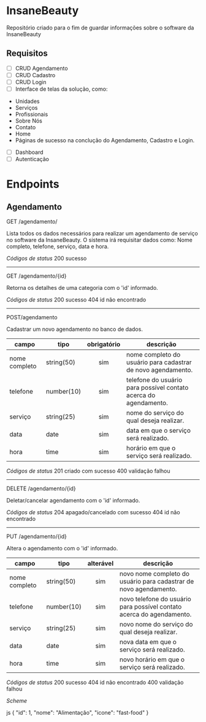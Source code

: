# InsaneBeauty

Repositório criado para o fim de guardar informações sobre o software da InsaneBeauty

## Requisitos 

- [ ] CRUD Agendamento
- [ ] CRUD Cadastro
- [ ] CRUD Login
- [ ] Interface de telas da solução, como:
- Unidades
- Serviços
- Profissionais
- Sobre Nós
- Contato
- Home
- Páginas de sucesso na conclução do Agendamento, Cadastro e Login.
- [ ] Dashboard
- [ ] Autenticação

# Endpoints 

## Agendamento 

GET /agendamento/

Lista todos os dados necessários para realizar um agendamento de serviço no software da InsaneBeauty. O sistema irá requisitar dados como: Nome completo, telefone, serviço, data e hora.

*Códigos de status*
200 sucesso

---
GET /agendamento/{id}

Retorna os detalhes de uma categoria com o 'id' informado.

*Códigos de status*
200 sucesso
404 id não encontrado

---
POST/agendamento 

Cadastrar um novo agendamento no banco de dados.

| campo | tipo | obrigatório | descrição 
|-------|------|:-----------:|-----------
| nome completo  |string(50)|sim| nome completo do usuário para cadastrar de novo agendamento. 
| telefone |number(10)|sim| telefone do usuário para possível contato acerca do agendamento.
| serviço |string(25)|sim| nome do serviço do qual deseja realizar.
| data |date|sim| data em que o serviço será realizado.
| hora |time|sim| horário em que o serviço será realizado.

*Códigos de status*
201 criado com sucesso
400 validação falhou

---
DELETE /agendamento/{id}

Deletar/cancelar agendamento com o 'id' informado.

*Códigos de status*
204 apagado/cancelado com sucesso
404 id não encontrado

---
PUT /agendamento/{id}

Altera o agendamento com o 'id' informado.

| campo | tipo | alterável | descrição 
|-------|------|:-----------:|-----------
| nome completo  |string(50)|sim| novo nome completo do usuário para cadastrar de novo agendamento. 
| telefone |number(10)|sim| novo telefone do usuário para possível contato acerca do agendamento.
| serviço |string(25)|sim| novo nome do serviço do qual deseja realizar.
| data |date|sim| nova data em que o serviço será realizado.
| hora |time|sim| novo horário em que o serviço será realizado.

*Códigos de status*
200 sucesso
404 id não encontrado
400 validação falhou 

*Scheme*

js
{
    "id": 1,
    "nome": "Alimentação",
    "icone": "fast-food"
}
